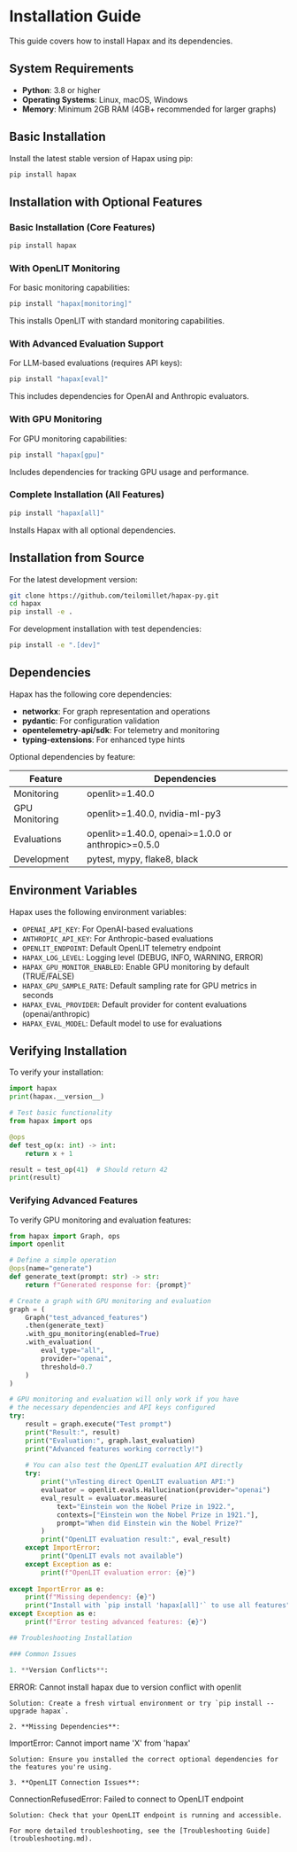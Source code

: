 # Installation Guide

This guide covers how to install Hapax and its dependencies.

## System Requirements

- **Python**: 3.8 or higher
- **Operating Systems**: Linux, macOS, Windows
- **Memory**: Minimum 2GB RAM (4GB+ recommended for larger graphs)

## Basic Installation

Install the latest stable version of Hapax using pip:

```bash
pip install hapax
```

## Installation with Optional Features

### Basic Installation (Core Features)

```bash
pip install hapax
```

### With OpenLIT Monitoring

For basic monitoring capabilities:

```bash
pip install "hapax[monitoring]"
```

This installs OpenLIT with standard monitoring capabilities.

### With Advanced Evaluation Support

For LLM-based evaluations (requires API keys):

```bash
pip install "hapax[eval]"
```

This includes dependencies for OpenAI and Anthropic evaluators.

### With GPU Monitoring

For GPU monitoring capabilities:

```bash
pip install "hapax[gpu]"
```

Includes dependencies for tracking GPU usage and performance.

### Complete Installation (All Features)

```bash
pip install "hapax[all]"
```

Installs Hapax with all optional dependencies.

## Installation from Source

For the latest development version:

```bash
git clone https://github.com/teilomillet/hapax-py.git
cd hapax
pip install -e .
```

For development installation with test dependencies:

```bash
pip install -e ".[dev]"
```

## Dependencies

Hapax has the following core dependencies:

- **networkx**: For graph representation and operations
- **pydantic**: For configuration validation
- **opentelemetry-api/sdk**: For telemetry and monitoring
- **typing-extensions**: For enhanced type hints

Optional dependencies by feature:

| Feature | Dependencies |
|---------|--------------|
| Monitoring | openlit>=1.40.0 |
| GPU Monitoring | openlit>=1.40.0, nvidia-ml-py3 |
| Evaluations | openlit>=1.40.0, openai>=1.0.0 or anthropic>=0.5.0 |
| Development | pytest, mypy, flake8, black |

## Environment Variables

Hapax uses the following environment variables:

- `OPENAI_API_KEY`: For OpenAI-based evaluations
- `ANTHROPIC_API_KEY`: For Anthropic-based evaluations
- `OPENLIT_ENDPOINT`: Default OpenLIT telemetry endpoint
- `HAPAX_LOG_LEVEL`: Logging level (DEBUG, INFO, WARNING, ERROR)
- `HAPAX_GPU_MONITOR_ENABLED`: Enable GPU monitoring by default (TRUE/FALSE)
- `HAPAX_GPU_SAMPLE_RATE`: Default sampling rate for GPU metrics in seconds
- `HAPAX_EVAL_PROVIDER`: Default provider for content evaluations (openai/anthropic)
- `HAPAX_EVAL_MODEL`: Default model to use for evaluations

## Verifying Installation

To verify your installation:

```python
import hapax
print(hapax.__version__)

# Test basic functionality
from hapax import ops

@ops
def test_op(x: int) -> int:
    return x + 1

result = test_op(41)  # Should return 42
print(result)
```

### Verifying Advanced Features

To verify GPU monitoring and evaluation features:

```python
from hapax import Graph, ops
import openlit

# Define a simple operation
@ops(name="generate")
def generate_text(prompt: str) -> str:
    return f"Generated response for: {prompt}"

# Create a graph with GPU monitoring and evaluation
graph = (
    Graph("test_advanced_features")
    .then(generate_text)
    .with_gpu_monitoring(enabled=True)
    .with_evaluation(
        eval_type="all",
        provider="openai",
        threshold=0.7
    )
)

# GPU monitoring and evaluation will only work if you have
# the necessary dependencies and API keys configured
try:
    result = graph.execute("Test prompt")
    print("Result:", result)
    print("Evaluation:", graph.last_evaluation)
    print("Advanced features working correctly!")
    
    # You can also test the OpenLIT evaluation API directly
    try:
        print("\nTesting direct OpenLIT evaluation API:")
        evaluator = openlit.evals.Hallucination(provider="openai")
        eval_result = evaluator.measure(
            text="Einstein won the Nobel Prize in 1922.",
            contexts=["Einstein won the Nobel Prize in 1921."],
            prompt="When did Einstein win the Nobel Prize?"
        )
        print("OpenLIT evaluation result:", eval_result)
    except ImportError:
        print("OpenLIT evals not available")
    except Exception as e:
        print(f"OpenLIT evaluation error: {e}")
        
except ImportError as e:
    print(f"Missing dependency: {e}")
    print("Install with `pip install 'hapax[all]'` to use all features")
except Exception as e:
    print(f"Error testing advanced features: {e}")

## Troubleshooting Installation

### Common Issues

1. **Version Conflicts**:
   ```
   ERROR: Cannot install hapax due to version conflict with openlit
   ```
   Solution: Create a fresh virtual environment or try `pip install --upgrade hapax`.

2. **Missing Dependencies**:
   ```
   ImportError: Cannot import name 'X' from 'hapax'
   ```
   Solution: Ensure you installed the correct optional dependencies for the features you're using.

3. **OpenLIT Connection Issues**:
   ```
   ConnectionRefusedError: Failed to connect to OpenLIT endpoint
   ```
   Solution: Check that your OpenLIT endpoint is running and accessible.

For more detailed troubleshooting, see the [Troubleshooting Guide](troubleshooting.md). 